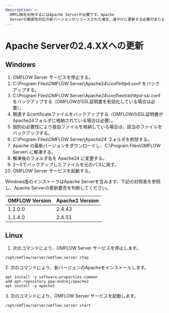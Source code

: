 ```yaml
---
description: >-
  OMFLOWを利用するにはApache Serverが必要です。Apache
  Serverの脆弱性対応の新バージョンがリリースされた場合、速やかに更新する必要があります。更新手順は以下の通りです：
---
```


# Apache Serverの2.4.XXへの更新

## Windows <a href="#windows" id="windows"></a>

1. OMFLOW Server サービスを停止する。
2. C:\Program Files\OMFLOW Server\Apache24\conf\httpd.conf をバックアップする。
3. C:\Program Files\OMFLOW Server\Apache24\conf\extra\httpd-ssl.conf をバックアップする（OMFLOWがSSL証明書を有効化している場合は必要）。
4. 関連するcertificateファイルをバックアップする（OMFLOWのSSL証明書がApache24フォルダに格納されている場合は必要）。
5. 個別の必要性により独自ファイルを格納している場合は、該当のファイルをバックアップする。
6. C:\Program Files\OMFLOW Server\Apache24 フォルダを削除する。
7. Apache の最新バージョンをダウンロードし、C:\Program Files\OMFLOW Server\ に解凍する。
8. 解凍後のフォルダ名を Apache24 に変更する。
9. 2～5でバックアップしたファイルを元のパスに戻す。
10. OMFLOW Server サービスを起動する。

Windows版のインストーラはApache Serverを含みます。下記の対照表を参照し、Apache Serverの更新要否を判断してください。**​**

| OMFLOW Version | Apache2 Version |
| -------------- | --------------- |
| 1.1.0.0        | 2.4.43          |
| 1.1.4.0        | 2.4.51          |

## **Linux** <a href="#linux" id="linux"></a>

1. 次のコマンドにより、OMFLOW Server サービスを停止します。

```
/opt/omflow/server/omflow_server stop
```

&#x20;  2\. 次のコマンドにより、新バージョンのApacheをインストールします。

```
apt install -y software-properties-common
add-apt-repository ppa:ondrej/apache2
apt install -y apache2
```

&#x20; 3\. 次のコマンドにより、OMFLOW Server サービスを起動します。

```
/opt/omflow/server/omflow_server start
```
